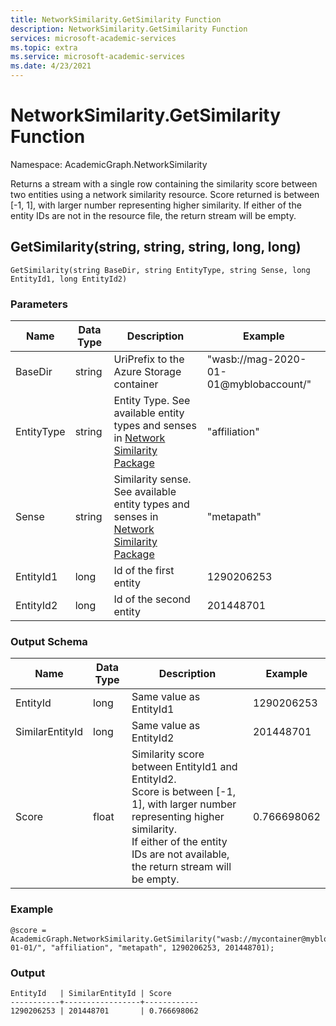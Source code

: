 ```yaml
---
title: NetworkSimilarity.GetSimilarity Function
description: NetworkSimilarity.GetSimilarity Function
services: microsoft-academic-services
ms.topic: extra
ms.service: microsoft-academic-services
ms.date: 4/23/2021
---
```

# NetworkSimilarity.GetSimilarity Function

Namespace: AcademicGraph.NetworkSimilarity

Returns a stream with a single row containing the similarity score between two entities using a network similarity resource.
Score returned is between [-1, 1], with larger number representing higher similarity.
If either of the entity IDs are not in the resource file, the return stream will be empty.

## GetSimilarity(string, string, string, long, long)

  ```U-SQL
  GetSimilarity(string BaseDir, string EntityType, string Sense, long EntityId1, long EntityId2)
  ```

### Parameters

| Name | Data Type | Description | Example |
| --- | --- | --- | --- |
| BaseDir | string | UriPrefix to the Azure Storage container | "wasb://mag-2020-01-01@myblobaccount/" |
| EntityType | string | Entity Type. See available entity types and senses in [Network Similarity Package](network-similarity.md#available-senses) | "affiliation" |
| Sense | string | Similarity sense. See available entity types and senses in [Network Similarity Package](network-similarity.md#available-senses) | "metapath" |
| EntityId1 | long | Id of the first entity | 1290206253 |
| EntityId2 | long | Id of the second entity | 201448701 |

### Output Schema

| Name | Data Type | Description | Example |
| --- | --- | --- | --- |
| EntityId | long | Same value as EntityId1 | 1290206253 |
| SimilarEntityId | long | Same value as EntityId2 | 201448701 |
| Score | float | Similarity score between EntityId1 and EntityId2. <br> Score is between [-1, 1], with larger number representing higher similarity. <br> If either of the entity IDs are not available, the return stream will be empty. | 0.766698062 |

### Example

   ```U-SQL
   @score = AcademicGraph.NetworkSimilarity.GetSimilarity("wasb://mycontainer@myblobaccount/mag/2020-01-01/", "affiliation", "metapath", 1290206253, 201448701);
   ```

### Output

   ```
   EntityId   | SimilarEntityId | Score
   -----------+-----------------+------------
   1290206253 | 201448701       | 0.766698062
   ```
